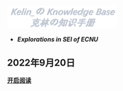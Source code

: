 <img src="_deploy/logo.png" alt="logo" style="zoom: 25%;" />


- ***Explorations in SEI of ECNU***

## 2022年9月20日

[**开启阅读**](README.md)